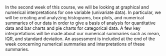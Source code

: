 In the second week of this course, we will be looking at graphical and numerical interpretations for one variable (univariate data). In particular, we will be creating and analyzing histograms, box plots, and numerical summaries of our data in order to give a basis of analysis for quantitative data and bar charts and pie charts for categorical data. A few key interpretations will be made about our numerical summaries such as mean, IQR, and standard deviation. An assessment is included at the end of the week concerning numerical summaries and interpretations of these summaries.
